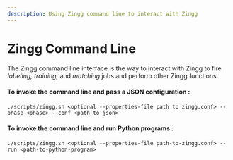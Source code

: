 ```yaml
---
description: Using Zingg command line to interact with Zingg
---
```


# Zingg Command Line

The Zingg command line interface is the way to interact with Zingg to fire _labeling, training,_ and _matching_ jobs and perform other Zingg functions.

#### To invoke the command line and pass a JSON configuration :

`./scripts/zingg.sh <optional --properties-file path to zingg.conf> --phase <phase> --conf <path to json>`

#### To invoke the command line and run Python programs :

`./scripts/zingg.sh <optional --properties-file path-to-zingg.conf> --run <path-to-python-program>`
